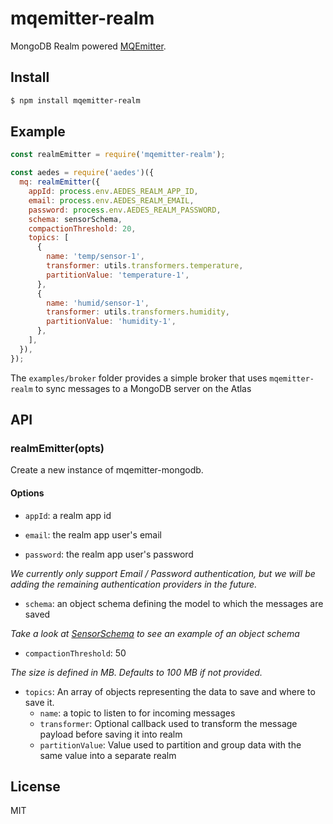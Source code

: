 # mqemitter-realm 

MongoDB Realm powered [MQEmitter](https://github.com/WekanCompany/mqemitter-realm).

## Install

```bash
$ npm install mqemitter-realm
```

## Example

```javascript
const realmEmitter = require('mqemitter-realm');

const aedes = require('aedes')({
  mq: realmEmitter({
    appId: process.env.AEDES_REALM_APP_ID,
    email: process.env.AEDES_REALM_EMAIL,
    password: process.env.AEDES_REALM_PASSWORD,
    schema: sensorSchema,
    compactionThreshold: 20,
    topics: [
      {
        name: 'temp/sensor-1',
        transformer: utils.transformers.temperature,
        partitionValue: 'temperature-1',
      },
      {
        name: 'humid/sensor-1',
        transformer: utils.transformers.humidity,
        partitionValue: 'humidity-1',
      },
    ],
  }),
});
```

The `examples/broker` folder provides a simple broker that uses `mqemitter-realm` to sync messages to a MongoDB server on the Atlas

## API

### realmEmitter(opts)

Create a new instance of mqemitter-mongodb.

#### Options

- `appId`: a realm app id

- `email`: the realm app user's email 
- `password`: the realm app user's password

*We currently only support Email / Password authentication, but we will be adding the remaining authentication providers in the future.*

- `schema`: an object schema defining the model to which the messages are saved

*Take a look at [SensorSchema](examples/broker/src/models/sensor.js) to see an example of an object schema*

- `compactionThreshold`: 50

*The size is defined in MB. Defaults to 100 MB if not provided.*

- `topics`: An array of objects representing the data to save and where to save it.
  - `name`: a topic to listen to for incoming messages
  - `transformer`: Optional callback used to transform the message payload before saving it into realm
  - `partitionValue`: Value used to partition and group data with the same value into a separate realm

## License

MIT
